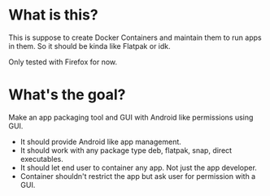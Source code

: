 # What is this?
This is suppose to create Docker Containers and maintain them to run apps in them.
So it should be kinda like Flatpak or idk.

Only tested with Firefox for now.

# What's the goal?
Make an app packaging tool and GUI with Android like permissions using GUI.
- It should provide Android like app management.
- It should work with any package type deb, flatpak, snap, direct executables.
- It should let end user to container any app. Not just the app developer.
- Container shouldn't restrict the app but ask user for permission with a GUI.
